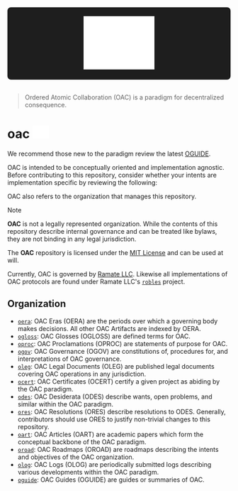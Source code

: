 <div align="center" style="background-color: #1e1e1e; padding: 20px; border-radius: 8px;">
  <img height="120" src="assets/oac.svg" alt="Ordered Atomic Collaboration (OAC)">
</div>
<br/>

> Ordered Atomic Collaboration (OAC) is a paradigm for decentralized consequence.

# oac <img height="28" src="assets/oac.svg" alt="OAC"/>
We recommend those new to the paradigm review the latest [OGUIDE](./oguide/oera-000-000-000-dulan/oguide-000-000-000/README.md). 

OAC is intended to be conceptually oriented and implementation agnostic. Before contributing to this repository, consider whether your intents are implementation specific by reviewing the following: 

OAC also refers to the organization that manages this repository. 

> [!NOTE]
> **OAC** is not a legally represented organization. While the contents of this repository describe internal governance and can be treated like bylaws, they are not binding in any legal jurisdiction. 
>
> The **OAC** repository is licensed under the [MIT License](./LICENSE) and can be used at will.

Currently, OAC is governed by [Ramate LLC](ramate.io). Likewise all implementations of OAC protocols are found under Ramate LLC's [`robles`](https://github.com/ramate-io/robles) project.


## Organization 
- [`oera`](./oera): OAC Eras (OERA) are the periods over which a governing body makes decisions. All other OAC Artifacts are indexed by OERA. 
- [`ogloss`](./ogloss/): OAC Glosses (OGLOSS) are defined terms for OAC. 
- [`oproc`](./opurp/): OAC Proclamations (OPROC) are statements of purpose for OAC. 
- [`ogov`](./ogov/): OAC Governance (OGOV) are constitutions of, procedures for, and interpretations of OAC governance. 
- [`oleg`](./oleg/): OAC Legal Documents (OLEG) are published legal documents covering OAC operations in any jurisdiction. 
- [`ocert`](./ocert/): OAC Certificates (OCERT) certify a given project as abiding by the OAC paradigm. 
- [`odes`](./odes/): OAC Desiderata (ODES) describe wants, open problems, and similar within the OAC paradigm. 
- [`ores`](./ores): OAC Resolutions (ORES) describe resolutions to ODES. Generally, contributors should use ORES to justify non-trivial changes to this repository. 
- [`oart`](./oart/): OAC Articles (OART) are academic papers which form the conceptual backbone of the OAC paradigm. 
- [`oroad`](./oroad/): OAC Roadmaps (OROAD) are roadmaps describing the intents and objectives of the OAC organization. 
- [`olog`](./olog/): OAC Logs (OLOG) are periodically submitted logs describing various developments within the OAC paradigm. 
- [`oguide`](./oguide/): OAC Guides (OGUIDE) are guides or summaries of OAC.